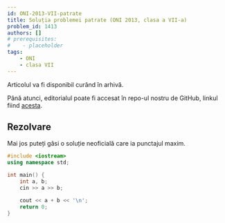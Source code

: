 ```yaml
---
id: ONI-2013-VII-patrate
title: Soluția problemei patrate (ONI 2013, clasa a VII-a)
problem_id: 1413
authors: []
# prerequisites:
#    - placeholder
tags:
    - ONI
    - clasa VII
---
```

Articolul va fi disponibil curând în arhivă.

Până atunci, editorialul poate fi accesat în repo-ul nostru de GitHub, linkul fiind [acesta](https://github.com/roalgo-discord/Romanian-Olympiad-Solutions/blob/main/ONI%20(national%20olympiad)/2013/07/patrate.pdf).

## Rezolvare

Mai jos puteți găsi o soluție neoficială care ia punctajul maxim.

```cpp
#include <iostream>
using namespace std;

int main() {
    int a, b;
    cin >> a >> b;

    cout << a + b << '\n';
    return 0;
}
```
